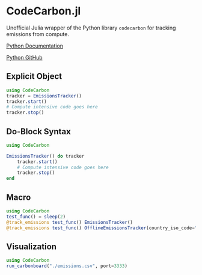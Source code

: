 # CodeCarbon.jl
Unofficial Julia wrapper of the Python library `codecarbon` for tracking emissions from compute. 

[Python Documentation](https://mlco2.github.io/codecarbon/)  

[Python GitHub](https://github.com/mlco2/codecarbon)  

## Explicit Object

```julia
using CodeCarbon
tracker = EmissionsTracker()
tracker.start()
# Compute intensive code goes here
tracker.stop()
```

## Do-Block Syntax

```julia
using CodeCarbon

EmissionsTracker() do tracker
    tracker.start()
    # Compute intensive code goes here
    tracker.stop()
end
```

## Macro

```julia
using CodeCarbon
test_func() = sleep(2)
@track_emissions test_func() EmissionsTracker()
@track_emissions test_func() OfflineEmissionsTracker(country_iso_code="CAN")
```

## Visualization

```julia
using CodeCarbon
run_carbonboard("./emissions.csv", port=3333)
```
